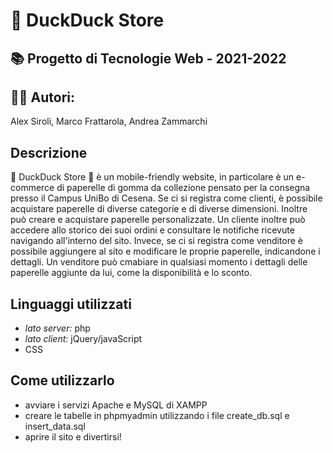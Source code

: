 # 🦆 DuckDuck Store
## 📚 Progetto di Tecnologie Web - 2021-2022
## 👨‍💻 Autori:
Alex Siroli, Marco Frattarola, Andrea Zammarchi

## Descrizione
🦆 DuckDuck Store 🦆 è un mobile-friendly website, in particolare è un e-commerce di paperelle di gomma da collezione pensato per la consegna presso il Campus UniBo di Cesena.
Se ci si registra come clienti, è possibile acquistare paperelle di diverse categorie e di diverse dimensioni. Inoltre può creare e acquistare paperelle personalizzate. Un cliente inoltre può accedere allo storico dei suoi ordini e consultare le notifiche ricevute navigando all'interno del sito. Invece, se ci si registra come venditore è possibile aggiungere al sito e modificare le proprie paperelle, indicandone i dettagli. Un venditore può cmabiare in qualsiasi momento i dettagli delle paperelle aggiunte da lui, come la disponibilità e lo sconto.

## Linguaggi utilizzati 
- *lato server:* php
- *lato client:* jQuery/javaScript
- CSS

## Come utilizzarlo
- avviare i servizi Apache e MySQL di XAMPP
- creare le tabelle in phpmyadmin utilizzando i file create_db.sql e insert_data.sql
- aprire il sito e divertirsi!
